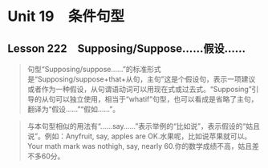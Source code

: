 ﻿ # Unit 19　条件句型
 ## Lesson 222　Supposing/Suppose……假设……
 
> 句型“Supposing/suppose……”的标准形式是“Supposing/suppose+that+从句，主句”这是个假设句，表示一项建议或者作为一种假设，从句谓语动词可以用现在式或过去式。“Supposing”引导的从句可以独立使用，相当于“whatif”句型，也可以看成是省略了主句，翻译为“假设……”“假如……”。

> 与本句型相似的用法有“……say……”表示举例的“比如说”，表示假设的“姑且说”。例如：Anyfruit, say, apples are OK.水果呢，比如说苹果就可以。Your math mark was nothigh, say, nearly 60.你的数学成绩不高，姑且差不多60分。


 